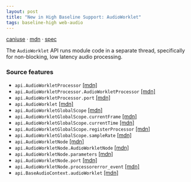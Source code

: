 ```yaml
---
layout: post
title: "New in High Baseline Support: AudioWorklet"
tags: baseline-high web-audio
---
```


[caniuse](https://caniuse.com/?search=audio-worklet) · [mdn](https://developer.mozilla.org/en-US/search?q=AudioWorklet) · [spec](https://webaudio.github.io/web-audio-api/#AudioWorklet)

The `AudioWorklet` API runs module code in a separate thread, specifically for non-blocking, low latency audio processing.

### Source features

- ``api.AudioWorkletProcessor`` [[mdn]](https://developer.mozilla.org/en-US/search?q=api.AudioWorkletProcessor)
- ``api.AudioWorkletProcessor.AudioWorkletProcessor`` [[mdn]](https://developer.mozilla.org/en-US/search?q=api.AudioWorkletProcessor.AudioWorkletProcessor)
- ``api.AudioWorkletProcessor.port`` [[mdn]](https://developer.mozilla.org/en-US/search?q=api.AudioWorkletProcessor.port)
- ``api.AudioWorklet`` [[mdn]](https://developer.mozilla.org/en-US/search?q=api.AudioWorklet)
- ``api.AudioWorkletGlobalScope`` [[mdn]](https://developer.mozilla.org/en-US/search?q=api.AudioWorkletGlobalScope)
- ``api.AudioWorkletGlobalScope.currentFrame`` [[mdn]](https://developer.mozilla.org/en-US/search?q=api.AudioWorkletGlobalScope.currentFrame)
- ``api.AudioWorkletGlobalScope.currentTime`` [[mdn]](https://developer.mozilla.org/en-US/search?q=api.AudioWorkletGlobalScope.currentTime)
- ``api.AudioWorkletGlobalScope.registerProcessor`` [[mdn]](https://developer.mozilla.org/en-US/search?q=api.AudioWorkletGlobalScope.registerProcessor)
- ``api.AudioWorkletGlobalScope.sampleRate`` [[mdn]](https://developer.mozilla.org/en-US/search?q=api.AudioWorkletGlobalScope.sampleRate)
- ``api.AudioWorkletNode`` [[mdn]](https://developer.mozilla.org/en-US/search?q=api.AudioWorkletNode)
- ``api.AudioWorkletNode.AudioWorkletNode`` [[mdn]](https://developer.mozilla.org/en-US/search?q=api.AudioWorkletNode.AudioWorkletNode)
- ``api.AudioWorkletNode.parameters`` [[mdn]](https://developer.mozilla.org/en-US/search?q=api.AudioWorkletNode.parameters)
- ``api.AudioWorkletNode.port`` [[mdn]](https://developer.mozilla.org/en-US/search?q=api.AudioWorkletNode.port)
- ``api.AudioWorkletNode.processorerror_event`` [[mdn]](https://developer.mozilla.org/en-US/search?q=api.AudioWorkletNode.processorerror_event)
- ``api.BaseAudioContext.audioWorklet`` [[mdn]](https://developer.mozilla.org/en-US/search?q=api.BaseAudioContext.audioWorklet)
